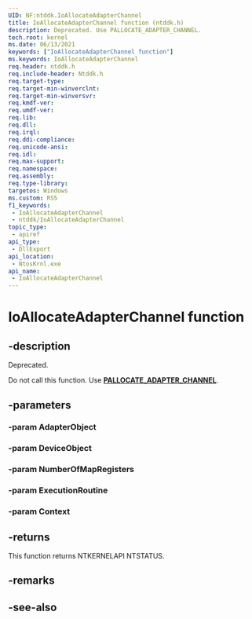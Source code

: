 ```yaml
---
UID: NF:ntddk.IoAllocateAdapterChannel
title: IoAllocateAdapterChannel function (ntddk.h)
description: Deprecated. Use PALLOCATE_ADAPTER_CHANNEL.
tech.root: kernel
ms.date: 06/13/2021
keywords: ["IoAllocateAdapterChannel function"]
ms.keywords: IoAllocateAdapterChannel
req.header: ntddk.h
req.include-header: Ntddk.h
req.target-type: 
req.target-min-winverclnt: 
req.target-min-winversvr: 
req.kmdf-ver: 
req.umdf-ver: 
req.lib: 
req.dll: 
req.irql: 
req.ddi-compliance: 
req.unicode-ansi: 
req.idl: 
req.max-support: 
req.namespace: 
req.assembly: 
req.type-library: 
targetos: Windows
ms.custom: RS5
f1_keywords:
 - IoAllocateAdapterChannel
 - ntddk/IoAllocateAdapterChannel
topic_type:
 - apiref
api_type:
 - DllExport
api_location:
 - NtosKrnl.exe
api_name:
 - IoAllocateAdapterChannel
---
```


# IoAllocateAdapterChannel function

## -description

Deprecated.

Do not call this function. Use [**PALLOCATE_ADAPTER_CHANNEL**](../wdm/nc-wdm-pallocate_adapter_channel.md).

## -parameters

### -param AdapterObject

### -param DeviceObject

### -param NumberOfMapRegisters

### -param ExecutionRoutine

### -param Context

## -returns

This function returns NTKERNELAPI NTSTATUS.

## -remarks

## -see-also
